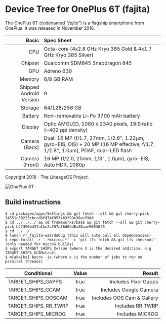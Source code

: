 # Device Tree for OnePlus 6T (fajita)

The OnePlus 6T (codenamed _"fajita"_) is a flagship smartphone from OnePlus.
It was released in November 2018.

| Basic                   | Spec Sheet                                                                                                                     |
| -----------------------:|:------------------------------------------------------------------------------------------------------------------------------ |
| CPU                     | Octa-core (4x2.8 GHz Kryo 385 Gold & 4x1.7 GHz Kryo 385 Silver)                                                                |
| Chipset                 | Qualcomm SDM845 Snapdragon 845                                                                                                 |
| GPU                     | Adreno 630                                                                                                                     |
| Memory                  | 6/8 GB RAM                                                                                                                     |
| Shipped Android Version | 9                                                                                                                              |
| Storage                 | 64/128/256 GB                                                                                                                  |
| Battery                 | Non-removable Li-Po 3700 mAh battery                                                                                           |
| Display                 | Optic AMOLED, 1080 x 2340 pixels, 19:9 ratio (~402 ppi density)                                                                |
| Camera (Back)           | Dual: 16 MP (f/1.7, 27mm, 1/2.6", 1.22µm, gyro-EIS, OIS) + 20 MP (16 MP effective, f/1.7, 1/2.8", 1.0µm), PDAF, dual-LED flash |
| Camera (Front)          | 16 MP (f/2.0, 25mm, 1/3", 1.0µm), gyro-EIS, Auto HDR, 1080p                                                                    |

Copyright 2018 - The LineageOS Project.

![OnePlus 6T](https://cdn2.gsmarena.com/vv/pics/oneplus/oneplus-6t-thunder-purple-1.jpg "OnePlus 6T")

## Build instructions

```
$ cd packages/apps/Settings && git fetch --all && git cherry-pick 24551c50223cbccd8fd74f053463f99e38ee93d8
$ cd ../../../ && cd frameworks/base && git fetch --all && git cherry-pick b27490b437a1bc2a767af6d0dd8a30aae96036f0
$ cd ../../
$ lunch rr_fajita-userdebug (this will auto pull all dependencies)
$ repo forall -r '.*microg.*' -c 'git lfs fetch && git lfs checkout' (only needed for microG builds)
$ export TARGET_SHIPS_X=true (where X is the desired addition. e.g TARGET_SHIPS_GCAM=true) 
$ m[ake|ka] bacon -jx (where x is the number of jobs to run on parallel threads)

```

| Conditional           | Value  | Result                    |
| ----------------------|:------:| -------------------------:|
| TARGET_SHIPS_GAPPS    | true   | Includes Pixel Gapps      |
| TARGET_SHIPS_GCAM     | true   | Includes Google Camera    |
| TARGET_SHIPS_OOSCAM   | true   | Includes OOS Cam & Gallery|
| TARGET_SHIPS_RR_TWRP  | true   | Includes RR TWRP          |
| TARGET_SHIPS_MICROG   | true   | Includes MICROG           |
